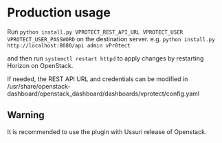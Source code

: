 # Production usage

Run `python install.py VPROTECT_REST_API_URL VPROTECT_USER VPROTECT_USER_PASSWORD` on the destination server.
e.g. `python install.py http://localhost:8080/api admin vPr0tect`

and then run `systemctl restart httpd` to apply changes by restarting Horizon on OpenStack.

If needed, the REST API URL and credentials can be modified in /usr/share/openstack-dashboard/openstack_dashboard/dashboards/vprotect/config.yaml

## Warning

It is recommended to use the plugin with Ussuri release of Openstack.